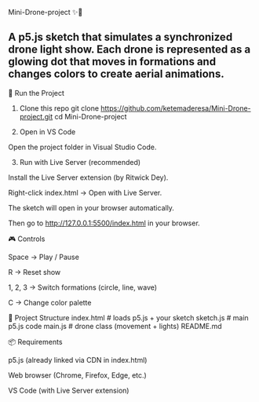 Mini-Drone-project ✨🚁

A p5.js sketch that simulates a synchronized drone light show.
Each drone is represented as a glowing dot that moves in formations and changes colors to create aerial animations.
--

🚀 Run the Project
1. Clone this repo
git clone https://github.com/ketemaderesa/Mini-Drone-project.git
cd Mini-Drone-project

2. Open in VS Code

Open the project folder in Visual Studio Code.

3. Run with Live Server (recommended)

Install the Live Server extension (by Ritwick Dey).

Right-click index.html → Open with Live Server.

The sketch will open in your browser automatically.


Then go to http://127.0.0.1:5500/index.html in your browser.

🎮 Controls

Space → Play / Pause

R → Reset show

1, 2, 3 → Switch formations (circle, line, wave)

C → Change color palette

📂 Project Structure
index.html     # loads p5.js + your sketch
sketch.js      # main p5.js code
main.js      # drone class (movement + lights)
README.md

📦 Requirements

p5.js
 (already linked via CDN in index.html)

Web browser (Chrome, Firefox, Edge, etc.)

VS Code (with Live Server extension)